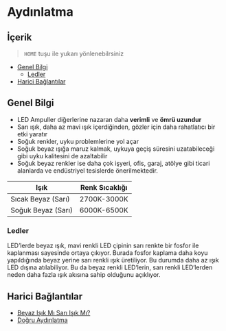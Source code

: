 # Aydınlatma <!-- omit in toc -->

## İçerik <!-- omit in toc -->

> `HOME` tuşu ile yukarı yönlenebilrsiniz

- [Genel Bilgi](#genel-bilgi)
  - [Ledler](#ledler)
- [Harici Bağlantılar](#harici-ba%C4%9Flant%C4%B1lar)

## Genel Bilgi

- LED Ampuller diğerlerine nazaran daha **verimli** ve **ömrü uzundur**
- Sarı ışık, daha az mavi ışık içerdiğinden, gözler için daha rahatlatıcı bir etki yaratır
- Soğuk renkler, uyku problemlerine yol açar
- Soğuk beyaz ışığa maruz kalmak, uykuya geçiş süresini uzatabileceği gibi uyku kalitesini de azaltabilir
- Soğuk beyaz renkler ise daha çok işyeri, ofis, garaj, atölye gibi ticari alanlarda ve endüstriyel tesislerde önerilmektedir.

| Işık               | Renk Sıcaklığı |
| ------------------ | -------------- |
| Sıcak Beyaz (Sarı) | 2700K-3000K    |
| Soğuk Beyaz (Sarı) | 6000K-6500K    |

### Ledler

LED’lerde beyaz ışık, mavi renkli LED çipinin sarı renkte bir fosfor ile kaplanması sayesinde ortaya çıkıyor. Burada fosfor kaplama daha koyu yapıldığında beyaz yerine sarı renkli ışık üretiliyor. Bu durumda daha az ışık LED dışına atılabiliyor. Bu da beyaz renkli LED‘lerin, sarı renkli LED‘lerden neden daha fazla ışık akısına sahip olduğunu açıklıyor.

## Harici Bağlantılar

- [Beyaz Işık Mı Sarı Işık Mı?](http://www.aydinlatma.org/beyaz-isik-mi-sari-isik-mi.html)
- [Doğru Aydınlatma](https://www.evimdergisi.com.tr/dogru-aydinlatma/)